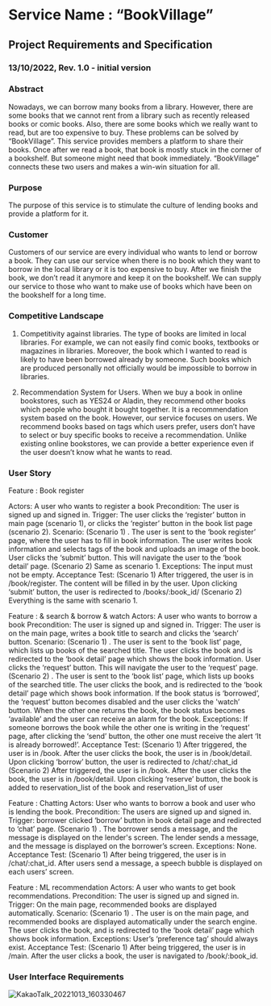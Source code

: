# Service Name : “BookVillage”

## Project Requirements and Specification

### 13/10/2022, Rev. 1.0 - initial version

### Abstract

 Nowadays, we can borrow many books from a library. However, there are some books that we cannot rent from a library such as recently released books or comic books. Also, there are some books which we really want to read, but are too expensive to buy.
 These problems can be solved by “BookVillage”. This service provides members a platform to share their books. Once after we read a book, that book is mostly stuck in the corner of a bookshelf. But someone might need that book immediately. “BookVillage” connects these two users and makes a win-win situation for all.

### Purpose

The purpose of this service is to stimulate the culture of lending books and provide a platform for it.

### Customer

Customers of our service are every individual who wants to lend or borrow a book. They can use our service when there is no book which they want to borrow in the local library or it is too expensive to buy. After we finish the book, we don’t read it anymore and keep it on the bookshelf. We can supply our service to those who want to make use of books which have been on the bookshelf for a long time.

### Competitive Landscape

1. Competitivity against libraries. 
The type of books are limited in local libraries. For example, we can not easily find comic books, textbooks or magazines in libraries. Moreover, the book which I wanted to read is likely to have been borrowed already by someone. Such books which are produced personally not officially would be impossible to borrow in libraries. 

2. Recommendation System for Users.
When we buy a book in online bookstores, such as YES24 or Aladin, they recommend other books which people who bought it bought together. It is a recommendation system based on the book. However, our service focuses on users. We recommend books based on tags which users prefer, users don’t have to select or buy specific books to receive a recommendation. Unlike existing online bookstores, we can provide a better experience even if the user doesn’t know what he wants to read. 

### User Story

Feature : Book register

Actors: A user who wants to register a book
Precondition: The user is signed up and signed in.
Trigger: The user clicks the ‘register’ button in main page (scenario 1), or clicks the ‘register’ button in the book list page (scenario 2).
Scenario:
(Scenario 1) .
The user is sent to the ‘book register’ page, where the user has to fill in book information.
The user writes book information and selects tags of the book and uploads an image of the book.
User clicks the ‘submit’ button. This will navigate the user to the ‘book detail’ page.
(Scenario 2)
Same as scenario 1.
Exceptions:
The input must not be empty.
Acceptance Test:
(Scenario 1)
After triggered, the user is in /book/register.
The content will be filled in by the user.
Upon clicking ‘submit’ button, the user is redirected to /books/:book_id/
(Scenario 2)
Everything is the same with scenario 1.
 
Feature :  & search & borrow & watch
Actors: A user who wants to borrow a book
Precondition: The user is signed up and signed in.
Trigger: The user is on the main page, writes a book title to search and clicks the ‘search’ button.
Scenario:
(Scenario 1) .
The user is sent to the ‘book list’ page, which lists up books of the searched title.
The user clicks the book and is redirected to the ‘book detail’ page which shows the book information.
User clicks the ‘request’ button. This will navigate the user to the ‘request’ page.
(Scenario 2) .
The user is sent to the ‘book list’ page, which lists up books of the searched title.
The user clicks the book, and is redirected to the ‘book detail’ page which shows book information.
If the book status is ‘borrowed’, the ‘request’ button becomes disabled and the user clicks the 'watch’ button. 
When the other one returns the book, the book status becomes ‘available’ and the user can receive an alarm for the book.
Exceptions:
If someone borrows the book while the other one is writing in the ‘request’ page, after clicking the ‘send’ button, the other one must receive the alert ‘It is already borrowed!’.
Acceptance Test:
(Scenario 1)
After triggered, the user is in /book.
After the user clicks the book, the user is in /book/detail.
Upon clicking ‘borrow’ button, the user is redirected to /chat/:chat_id
(Scenario 2)
After triggered, the user is in /book.
After the user clicks the book, the user is in /book/detail.
Upon clicking ‘reserve’ button, the book is added to reservation_list of the book and reservation_list of user
 
 
Feature :  Chatting
Actors: User who wants to borrow a book and user who is lending the book.
Precondition: The users are signed up and signed in.
Trigger:  borrower clicked ‘borrow’ button in book detail page and redirected to ‘chat’ page.
(Scenario 1) .
The borrower sends a message, and the message is displayed on the lender's screen.
The lender sends a message, and the message is displayed on the borrower’s screen.
Exceptions:
None.
Acceptance Test:
(Scenario 1)
After being triggered, the user is in /chat/:chat_id.
After users send a message, a speech bubble is displayed on each users’ screen.
 
 
Feature :  ML recommendation
Actors: A user who wants to get book recommendations.
Precondition: The user is signed up and signed in.
Trigger:  On the main page, recommended books are displayed automatically.
Scenario:
(Scenario 1) .
The user is on the main page, and recommended books are displayed automatically under the search engine.
The user clicks the book, and is redirected to the ‘book detail’ page which shows book information.
Exceptions:
User’s ‘preference tag’ should always exist.
Acceptance Test:
(Scenario 1)
After being triggered, the user is in /main.
After the user clicks a book, the user is navigated to /book/:book_id.

### User Interface Requirements
![KakaoTalk_20221013_160330467](https://user-images.githubusercontent.com/107753635/195527927-f5cf6237-d5e0-411d-b943-3b7f1369e8d7.png)
